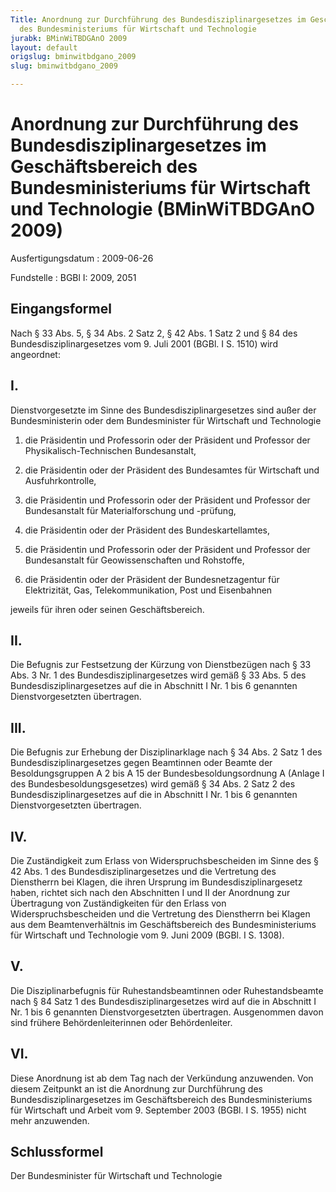 ```yaml
---
Title: Anordnung zur Durchführung des Bundesdisziplinargesetzes im Geschäftsbereich
  des Bundesministeriums für Wirtschaft und Technologie
jurabk: BMinWiTBDGAnO 2009
layout: default
origslug: bminwitbdgano_2009
slug: bminwitbdgano_2009

---
```


# Anordnung zur Durchführung des Bundesdisziplinargesetzes im Geschäftsbereich des Bundesministeriums für Wirtschaft und Technologie (BMinWiTBDGAnO 2009)

Ausfertigungsdatum
:   2009-06-26

Fundstelle
:   BGBl I: 2009, 2051

## Eingangsformel

Nach § 33 Abs. 5, § 34 Abs. 2 Satz 2, § 42 Abs. 1 Satz 2 und § 84 des
Bundesdisziplinargesetzes vom 9. Juli 2001 (BGBl. I S. 1510) wird
angeordnet:

## I.

Dienstvorgesetzte im Sinne des Bundesdisziplinargesetzes sind außer
der Bundesministerin oder dem Bundesminister für Wirtschaft und
Technologie

1.  die Präsidentin und Professorin oder der Präsident und Professor der
    Physikalisch-Technischen Bundesanstalt,


2.  die Präsidentin oder der Präsident des Bundesamtes für Wirtschaft und
    Ausfuhrkontrolle,


3.  die Präsidentin und Professorin oder der Präsident und Professor der
    Bundesanstalt für Materialforschung und -prüfung,


4.  die Präsidentin oder der Präsident des Bundeskartellamtes,


5.  die Präsidentin und Professorin oder der Präsident und Professor der
    Bundesanstalt für Geowissenschaften und Rohstoffe,


6.  die Präsidentin oder der Präsident der Bundesnetzagentur für
    Elektrizität, Gas, Telekommunikation, Post und Eisenbahnen



jeweils für ihren oder seinen Geschäftsbereich.

## II.

Die Befugnis zur Festsetzung der Kürzung von Dienstbezügen nach § 33
Abs. 3 Nr. 1 des Bundesdisziplinargesetzes wird gemäß § 33 Abs. 5 des
Bundesdisziplinargesetzes auf die in Abschnitt I Nr. 1 bis 6 genannten
Dienstvorgesetzten übertragen.

## III.

Die Befugnis zur Erhebung der Disziplinarklage nach § 34 Abs. 2 Satz 1
des Bundesdisziplinargesetzes gegen Beamtinnen oder Beamte der
Besoldungsgruppen A 2 bis A 15 der Bundesbesoldungsordnung A (Anlage I
des Bundesbesoldungsgesetzes) wird gemäß § 34 Abs. 2 Satz 2 des
Bundesdisziplinargesetzes auf die in Abschnitt I Nr. 1 bis 6 genannten
Dienstvorgesetzten übertragen.

## IV.

Die Zuständigkeit zum Erlass von Widerspruchsbescheiden im Sinne des §
42 Abs. 1 des Bundesdisziplinargesetzes und die Vertretung des
Dienstherrn bei Klagen, die ihren Ursprung im Bundesdisziplinargesetz
haben, richtet sich nach den Abschnitten I und II der Anordnung zur
Übertragung von Zuständigkeiten für den Erlass von
Widerspruchsbescheiden und die Vertretung des Dienstherrn bei Klagen
aus dem Beamtenverhältnis im Geschäftsbereich des Bundesministeriums
für Wirtschaft und Technologie vom 9. Juni 2009 (BGBl. I S. 1308).

## V.

Die Disziplinarbefugnis für Ruhestandsbeamtinnen oder Ruhestandsbeamte
nach § 84 Satz 1 des Bundesdisziplinargesetzes wird auf die in
Abschnitt I Nr. 1 bis 6 genannten Dienstvorgesetzten übertragen.
Ausgenommen davon sind frühere Behördenleiterinnen oder
Behördenleiter.

## VI.

Diese Anordnung ist ab dem Tag nach der Verkündung anzuwenden. Von
diesem Zeitpunkt an ist die Anordnung zur Durchführung des
Bundesdisziplinargesetzes im Geschäftsbereich des Bundesministeriums
für Wirtschaft und Arbeit vom 9. September 2003 (BGBl. I S. 1955)
nicht mehr anzuwenden.

## Schlussformel

Der Bundesminister für Wirtschaft und Technologie

